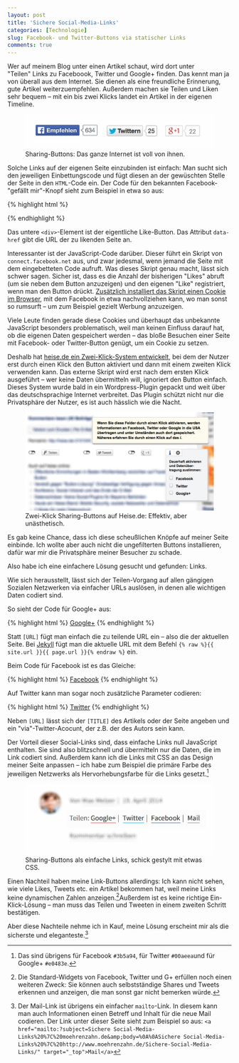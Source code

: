 ```yaml
---
layout: post
title: 'Sichere Social-Media-Links'
categories: [Technologie]
slug: Facebook- und Twitter-Buttons via statischer Links
comments: true
---
```


Wer auf meinem Blog unter einen Artikel schaut, wird dort unter "Teilen" Links zu Faceboook, Twitter und Google+ finden. Das kennt man ja von überall aus dem Internet. Sie dienen als eine freundliche Erinnerung, gute Artikel weiterzuempfehlen. Außerdem machen sie Teilen und Liken sehr bequem – mit ein bis zwei Klicks landet ein Artikel in der eigenen Timeline.

<figure><img src='/images/Social%20Sharing/sharing.jpg' /><figcaption>Sharing-Buttons: Das ganze Internet ist voll von ihnen.</figcaption></figure>

Solche Links auf der eigenen Seite einzubinden ist einfach: Man sucht sich den jeweiligen Einbettungscode und fügt diesen an der gewüschten Stelle der Seite in den `HTML`-Code ein. Der Code für den bekannten Facebook-"gefällt mir"-Knopf sieht zum Beispiel in etwa so aus:

{% highlight html %}
<script>
    (function(d, s, id)
    {
      var js, fjs = d.getElementsByTagName(s)[0];
      if (d.getElementById(id)) return;
      js = d.createElement(s); js.id = id;
      js.src = "//connect.facebook.net/de_DE/all.js#xfbml=1&appId=0000000000000";
      fjs.parentNode.insertBefore(js, fjs);
    }
    (document, 'script', 'facebook-jssdk'));
</script>

<div class="fb-like" data-href="http://moehrenzahn.de/" data-layout="button_count" data-action="like" data-show-faces="true" data-share="false"></div>
{% endhighlight %}

Das untere `<div>`-Element ist der eigentliche Like-Button. Das Attribut `data-href` gibt die URL der zu likenden Seite an.

Interessanter ist der JavaScript-Code darüber. Dieser führt ein Skript von `connect.facebook.net` aus, und zwar jedesmal, wenn jemand die Seite mit dem eingebetteten Code aufruft. Was dieses Skript genau macht, lässt sich schwer sagen. Sicher ist, dass es die Anzahl der bisherigen "Likes" abruft (um sie neben dem Button anzuzeigen) und den eigenen "Like" registriert, wenn man den Button drückt. [Zusätzlich installiert das Skript einen Cookie im Browser](https://www.facebook.com/help/206635839404055?q=cookies), mit dem Facebook in etwa nachvollziehen kann, wo man sonst so rumsurft – um zum Beispiel gezielt Werbung anzuzeigen.

Viele Leute finden gerade diese Cookies und überhaupt das unbekannte JavaScript besonders problematisch, weil man keinen Einfluss darauf hat, ob die eigenen Daten gespeichert werden – das bloße Besuchen einer Seite mit Facebook- oder Twitter-Button genügt, um ein Cookie zu setzen.

Deshalb hat [heise.de ein Zwei-Klick-System entwickelt](http://www.heise.demar/ct/artikel/2-Klicks-fuer-mehr-Datenschutz-1333879.html), bei dem der Nutzer erst durch einen Klick den Button aktiviert und dann mit einem zweiten Klick verwenden kann. Das externe Skript wird erst nach dem ersten Klick ausgeführt – wer keine Daten übermitteln will, ignoriert den Button einfach. Dieses System wurde bald in ein Wordpress-Plugin gepackt und weit über das deutschsprachige Internet verbreitet. Das Plugin schützt nicht nur die Privatsphäre der Nutzer, es ist auch hässlich wie die Nacht.

<figure><img src='/images/Social%20Sharing/sharing_2click_heise.jpg' /><figcaption>Zwei-Klick Sharing-Buttons auf Heise.de: Effektiv, aber unästhetisch.</figcaption></figure> 

Es gab keine Chance, dass ich diese scheußlichen Knöpfe auf meiner Seite einbinde. Ich wollte aber auch nicht die ungefilterten Buttons installieren, dafür war mir die Privatsphäre meiner Besucher zu schade.

Also habe ich eine einfachere Lösung gesucht und gefunden: Links.

Wie sich herausstellt, lässt sich der Teilen-Vorgang auf allen gängigen Sozialen Netzwerken via einfacher URLs auslösen, in denen alle wichtigen Daten codiert sind.

So sieht der Code für Google+ aus:

{% highlight html %}
<a href="https://plus.google.com/share?url=[URL]">Google+</a>
{% endhighlight %}

Statt `[URL]` fügt man einfach die zu teilende URL ein – also die der aktuellen Seite. Bei [Jekyll](http://jekyllrb.com) fügt man die aktuelle URL mit dem Befehl `{% raw %}{{ site.url }}{{ page.url }}{% endraw %}` ein.

Beim Code für Facebook ist es das Gleiche:

{% highlight html %}
<a href="http://facebook.com/sharer.php?u=[URL]">Facebook</a>
{% endhighlight %}

Auf Twitter kann man sogar noch zusätzliche Parameter codieren:

{% highlight html %}
<a href="http://twitter.com/intent/tweet?url=[URL]&amp;text=[TITLE]&amp;via=[ACCOUNT]">Twitter</a>
{% endhighlight %}

Neben `[URL]` lässt sich der `[TITLE]` des Artikels oder der Seite angeben und ein "via"-Twitter-Acocunt, der z.B. der des Autors sein kann.

Der Vorteil dieser Social-Links sind, dass einfache Links null JavaScript enthalten. Sie sind also blitzschnell und übermitteln nur die Daten, die im Link codiert sind. Außerdem kann ich die Links mit CSS an das Design meiner Seite anpassen – ich habe zum Beispiel die primäre Farbe des jeweiligen Netzwerks als Hervorhebungsfarbe für die Links gesetzt.[^farben]

[^farben]: Das sind übrigens für Facebook `#3b5a94`, für Twitter `#00aeea`und für Google+ `#e0483e`.

<figure><img src='/images/Social%20Sharing/sharing_moehrenzahn.jpg' /><figcaption>Sharing-Buttons als einfache Links, schick gestylt mit etwas CSS.</figcaption></figure>

Einen Nachteil haben meine Link-Buttons allerdings: Ich kann nicht sehen, wie viele Likes, Tweets etc. ein Artikel bekommen hat, weil meine Links keine dynamischen Zahlen anzeigen.[^2]Außerdem ist es keine richtige Ein-Klick-Lösung – man muss das Teilen und Tweeten in einem zweiten Schritt bestätigen.

[^2]: Die Standard-Widgets von Facebook, Twitter und G+ erfüllen noch einen weiteren Zweck: Sie können auch selbstständige Shares und Tweets erkennen und anzeigen, die man sonst gar nicht bemerken würde.

Aber diese Nachteile nehme ich in Kauf, meine Lösung erscheint mir als die sicherste und eleganteste.[^1]

[^1]: Der Mail-Link ist übrigens ein einfacher `mailto`-Link. In diesem kann man auch Informationen einen Betreff und Inhalt für die neue Mail codieren. Der Link unter dieser Seite sieht zum Beispiel so aus: `<a href="mailto:?subject=Sichere Social-Media-Links%20%7C%20moehrenzahn.de&amp;body=%0A%0ASichere Social-Media-Links%20%7C%20http://www.moehrenzahn.de/Sichere-Social-Media-Links/" target="_top">Mail</a>`
